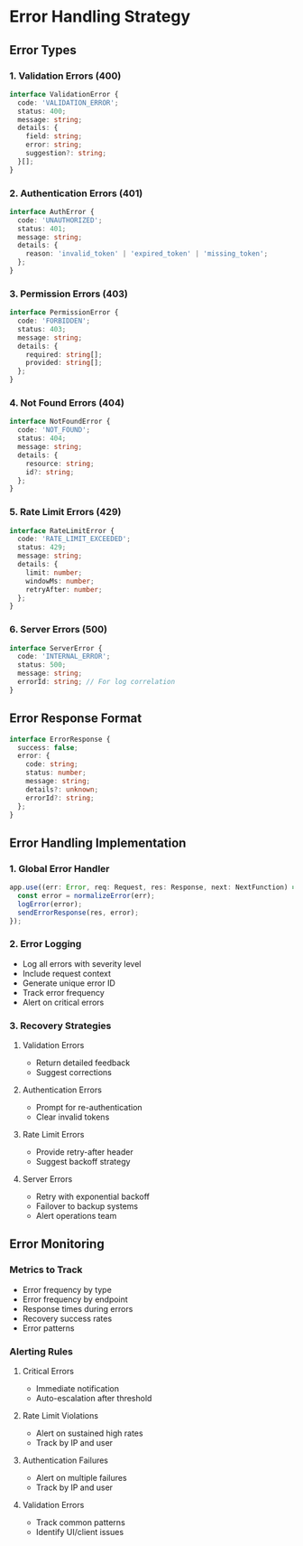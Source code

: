 # Error Handling Strategy

## Error Types

### 1. Validation Errors (400)
```typescript
interface ValidationError {
  code: 'VALIDATION_ERROR';
  status: 400;
  message: string;
  details: {
    field: string;
    error: string;
    suggestion?: string;
  }[];
}
```

### 2. Authentication Errors (401)
```typescript
interface AuthError {
  code: 'UNAUTHORIZED';
  status: 401;
  message: string;
  details: {
    reason: 'invalid_token' | 'expired_token' | 'missing_token';
  };
}
```

### 3. Permission Errors (403)
```typescript
interface PermissionError {
  code: 'FORBIDDEN';
  status: 403;
  message: string;
  details: {
    required: string[];
    provided: string[];
  };
}
```

### 4. Not Found Errors (404)
```typescript
interface NotFoundError {
  code: 'NOT_FOUND';
  status: 404;
  message: string;
  details: {
    resource: string;
    id?: string;
  };
}
```

### 5. Rate Limit Errors (429)
```typescript
interface RateLimitError {
  code: 'RATE_LIMIT_EXCEEDED';
  status: 429;
  message: string;
  details: {
    limit: number;
    windowMs: number;
    retryAfter: number;
  };
}
```

### 6. Server Errors (500)
```typescript
interface ServerError {
  code: 'INTERNAL_ERROR';
  status: 500;
  message: string;
  errorId: string; // For log correlation
}
```

## Error Response Format
```typescript
interface ErrorResponse {
  success: false;
  error: {
    code: string;
    status: number;
    message: string;
    details?: unknown;
    errorId?: string;
  };
}
```

## Error Handling Implementation

### 1. Global Error Handler
```typescript
app.use((err: Error, req: Request, res: Response, next: NextFunction) => {
  const error = normalizeError(err);
  logError(error);
  sendErrorResponse(res, error);
});
```

### 2. Error Logging
- Log all errors with severity level
- Include request context
- Generate unique error ID
- Track error frequency
- Alert on critical errors

### 3. Recovery Strategies
1. Validation Errors
   - Return detailed feedback
   - Suggest corrections

2. Authentication Errors
   - Prompt for re-authentication
   - Clear invalid tokens

3. Rate Limit Errors
   - Provide retry-after header
   - Suggest backoff strategy

4. Server Errors
   - Retry with exponential backoff
   - Failover to backup systems
   - Alert operations team

## Error Monitoring

### Metrics to Track
- Error frequency by type
- Error frequency by endpoint
- Response times during errors
- Recovery success rates
- Error patterns

### Alerting Rules
1. Critical Errors
   - Immediate notification
   - Auto-escalation after threshold

2. Rate Limit Violations
   - Alert on sustained high rates
   - Track by IP and user

3. Authentication Failures
   - Alert on multiple failures
   - Track by IP and user

4. Validation Errors
   - Track common patterns
   - Identify UI/client issues
